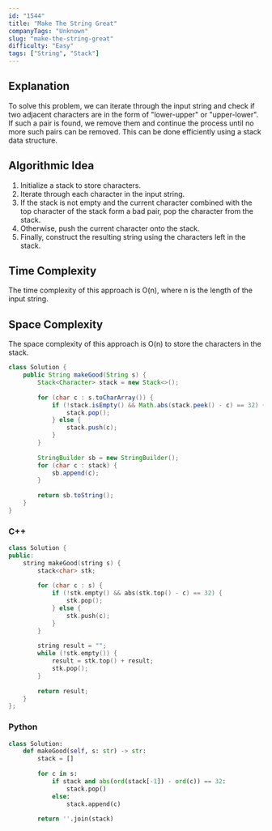 ```yaml
---
id: "1544"
title: "Make The String Great"
companyTags: "Unknown"
slug: "make-the-string-great"
difficulty: "Easy"
tags: ["String", "Stack"]
---
```


## Explanation

To solve this problem, we can iterate through the input string and check if two adjacent characters are in the form of "lower-upper" or "upper-lower". If such a pair is found, we remove them and continue the process until no more such pairs can be removed. This can be done efficiently using a stack data structure.

## Algorithmic Idea
1. Initialize a stack to store characters.
2. Iterate through each character in the input string.
3. If the stack is not empty and the current character combined with the top character of the stack form a bad pair, pop the character from the stack.
4. Otherwise, push the current character onto the stack.
5. Finally, construct the resulting string using the characters left in the stack.

## Time Complexity
The time complexity of this approach is O(n), where n is the length of the input string.

## Space Complexity
The space complexity of this approach is O(n) to store the characters in the stack.
```java
class Solution {
    public String makeGood(String s) {
        Stack<Character> stack = new Stack<>();
        
        for (char c : s.toCharArray()) {
            if (!stack.isEmpty() && Math.abs(stack.peek() - c) == 32) {
                stack.pop();
            } else {
                stack.push(c);
            }
        }
        
        StringBuilder sb = new StringBuilder();
        for (char c : stack) {
            sb.append(c);
        }
        
        return sb.toString();
    }
}
```

### C++
```cpp
class Solution {
public:
    string makeGood(string s) {
        stack<char> stk;
        
        for (char c : s) {
            if (!stk.empty() && abs(stk.top() - c) == 32) {
                stk.pop();
            } else {
                stk.push(c);
            }
        }
        
        string result = "";
        while (!stk.empty()) {
            result = stk.top() + result;
            stk.pop();
        }
        
        return result;
    }
};
```

### Python
```python
class Solution:
    def makeGood(self, s: str) -> str:
        stack = []
        
        for c in s:
            if stack and abs(ord(stack[-1]) - ord(c)) == 32:
                stack.pop()
            else:
                stack.append(c)
        
        return ''.join(stack)
```